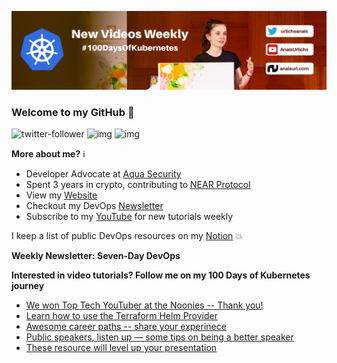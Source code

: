 ![my header image](./assets/header.jpg)

### Welcome to my GitHub 👋

![twitter-follower](https://img.shields.io/twitter/follow/urlichsanais?style=social) ![img](https://img.shields.io/youtube/channel/subscribers/UCb4mfRT5UWpjoUQRcIE2qOQ?label=YouTube%20Subscribers&style=social) ![img](https://img.shields.io/youtube/channel/views/UCb4mfRT5UWpjoUQRcIE2qOQ?label=Total%20views%20on%20my%20YouTube%20Channel&style=social) 

**More about me?** ℹ️
* Developer Advocate at [Aqua Security](https://github.com/aquasecurity)
* Spent 3 years in crypto, contributing to [NEAR Protocol](https://github.com/near)
* View my [Website](https://anaisurl.com/)
* Checkout my DevOps [Newsletter](https://anaisurl.com/tag/devops)
* Subscribe to my [YouTube](https://www.youtube.com/c/AnaisUrlichs) for new tutorials weekly

I keep a list of public DevOps resources on my [Notion](https://devops.anaisurl.com/) :boom:

**Weekly Newsletter: Seven-Day DevOps**
<!-- NEWSLETTER-LIST:START -->
<!-- NEWSLETTER-LIST:END -->

**Interested in video tutorials? Follow me on my 100 Days of Kubernetes journey**
<!-- YOUTUBE-LIST:START -->
- [We won Top Tech YouTuber at the Noonies -- Thank you!](https://www.youtube.com/watch?v=83PO29BHs8k)
- [Learn how to use the Terraform Helm Provider](https://www.youtube.com/watch?v=HYIGljX7w74)
- [Awesome career paths -- share your experinece](https://www.youtube.com/watch?v=9ExZf2eddhw)
- [Public speakers, listen up — some tips on being a better speaker](https://www.youtube.com/watch?v=2oQZywwPACQ)
- [These resource will level up your presentation](https://www.youtube.com/watch?v=b-PlAkvDbrQ)
<!-- YOUTUBE-LIST:END -->
